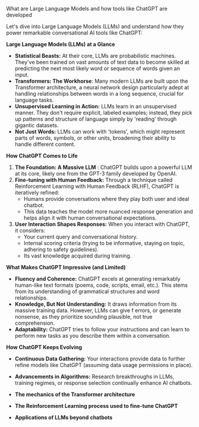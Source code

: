 What are Large Language Models and how tools like ChatGPT are developed

Let's dive into Large Language Models (LLMs) and understand how they power remarkable conversational AI tools like ChatGPT:

**Large Language Models (LLMs) at a Glance**

* **Statistical Beasts:** At their core, LLMs are probabilistic machines. They've been trained on vast amounts of text data to become skilled at predicting the next most likely word or sequence of words given an input. 
* **Transformers: The Workhorse**: Many modern LLMs are built upon the Transformer architecture, a neural network design particularly adept at handling relationships between words in a long sequence, crucial for language tasks.
* **Unsupervised Learning in Action:** LLMs learn  in an unsupervised manner.  They don't require explicit, labeled examples; instead, they pick up patterns and structure of language simply by 'reading' through gigantic datasets. 
* **Not Just Words:** LLMs can work with 'tokens', which might represent parts of words, symbols, or other units, broadening their ability to handle different content.

**How ChatGPT Comes to Life**

1. **The Foundation: A Massive LLM** :  ChatGPT builds upon a powerful LLM at its core, likely one from the GPT-3 family developed by OpenAI.
2. **Fine-tuning with Human Feedback:** Through a technique called Reinforcement Learning with Human Feedback (RLHF), ChatGPT is iteratively refined:
    * Humans provide conversations  where they play both user and ideal chatbot.
    * This data teaches the model more nuanced response generation and helps align it with human conversational  expectations.
3. **User Interaction Shapes Responses:** When you interact with ChatGPT, it considers:
    * Your current query and conversational history.
    * Internal scoring criteria  (trying to be informative,  staying on topic, adhering to safety guidelines).
    * Its vast knowledge acquired during  training. 

**What  Makes ChatGPT Impressive (and Limited)**

* **Fluency and Coherence:** ChatGPT excels at generating remarkably human-like text formats (poems, code, scripts, email, etc.). This stems from its understanding of grammatical structures and word relationships.
* **Knowledge, But Not Understanding:**  It draws information from its massive training data. However, LLMs  can give f errors, or generate nonsense, as they prioritize  sounding plausible, not true comprehension.
* **Adaptability:** ChatGPT tries to follow your instructions and can learn to perform new tasks as you describe them within a conversation.

**How ChatGPT Keeps Evolving**

* **Continuous Data Gathering:** Your interactions provide data to further refine models like ChatGPT (assuming data usage permissions in place).
* **Advancements in Algorithms:**  Research breakthroughs in LLMs, training regimes, or response selection continually enhance AI chatbots.


* **The mechanics of the Transformer architecture**
* **The  Reinforcement Learning process used to fine-tune ChatGPT**

* **Applications of LLMs beyond chatbots**
